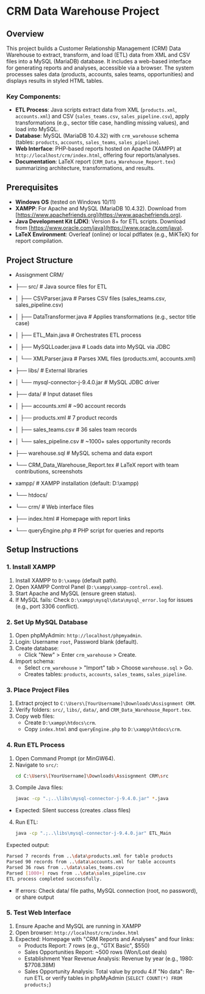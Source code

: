 # CRM Data Warehouse Project

## Overview

This project builds a Customer Relationship Management (CRM) Data Warehouse to extract, transform, and load (ETL) data from XML and CSV files into a MySQL (MariaDB) database. It includes a web-based interface for generating reports and analyses, accessible via a browser. The system processes sales data (products, accounts, sales teams, opportunities) and displays results in styled HTML tables.

### Key Components:

- **ETL Process**: Java scripts extract data from XML (`products.xml`, `accounts.xml`) and CSV (`sales_teams.csv`, `sales_pipeline.csv`), apply transformations (e.g., sector title case, handling missing values), and load into MySQL.
- **Database**: MySQL (MariaDB 10.4.32) with `crm_warehouse` schema (tables: `products`, `accounts`, `sales_teams`, `sales_pipeline`).
- **Web Interface**: PHP-based reports hosted on Apache (XAMPP) at `http://localhost/crm/index.html`, offering four reports/analyses.
- **Documentation**: LaTeX report (`CRM_Data_Warehouse_Report.tex`) summarizing architecture, transformations, and results.

## Prerequisites

- **Windows OS** (tested on Windows 10/11)
- **XAMPP**: For Apache and MySQL (MariaDB 10.4.32). Download from [https://www.apachefriends.org](https://www.apachefriends.org).
- **Java Development Kit (JDK)**: Version 8+ for ETL scripts. Download from [https://www.oracle.com/java](https://www.oracle.com/java).
- **LaTeX Environment**: Overleaf (online) or local pdflatex (e.g., MiKTeX) for report compilation.

## Project Structure
* Assisgnment CRM/
* ├── src/ # Java source files for ETL
* │ ├── CSVParser.java # Parses CSV files (sales_teams.csv, sales_pipeline.csv)
* │ ├── DataTransformer.java # Applies transformations (e.g., sector title case)
* │ ├── ETL_Main.java # Orchestrates ETL process
* │ ├── MySQLLoader.java # Loads data into MySQL via JDBC
* │ └── XMLParser.java # Parses XML files (products.xml, accounts.xml)
* ├── libs/ # External libraries
* │ └── mysql-connector-j-9.4.0.jar # MySQL JDBC driver
* ├── data/ # Input dataset files
* │ ├── accounts.xml # ~90 account records
* │ ├── products.xml # 7 product records
* │ ├── sales_teams.csv # 36 sales team records
* │ └── sales_pipeline.csv # ~1000+ sales opportunity records
* ├── warehouse.sql # MySQL schema and data export
* └── CRM_Data_Warehouse_Report.tex # LaTeX report with team contributions, screenshots

* xampp/ # XAMPP installation (default: D:\xampp)
* └── htdocs/
* └── crm/ # Web interface files
* ├── index.html # Homepage with report links
* └── queryEngine.php # PHP script for queries and reports


## Setup Instructions

### 1. Install XAMPP

1. Install XAMPP to `D:\xampp` (default path).
2. Open XAMPP Control Panel (`D:\xampp\xampp-control.exe`).
3. Start Apache and MySQL (ensure green status).
4. If MySQL fails: Check `D:\xampp\mysql\data\mysql_error.log` for issues (e.g., port 3306 conflict).

### 2. Set Up MySQL Database

1. Open phpMyAdmin: `http://localhost/phpmyadmin`.
2. Login: Username `root`, Password blank (default).
3. Create database:
   - Click "New" > Enter `crm_warehouse` > Create.
4. Import schema:
   - Select `crm_warehouse` > "Import" tab > Choose `warehouse.sql` > Go.
   - Creates tables: `products`, `accounts`, `sales_teams`, `sales_pipeline`.

### 3. Place Project Files

1. Extract project to `C:\Users\[YourUsername]\Downloads\Assisgnment CRM`.
2. Verify folders: `src/`, `libs/`, `data/`, and `CRM_Data_Warehouse_Report.tex`.
3. Copy web files:
   - Create `D:\xampp\htdocs\crm`.
   - Copy `index.html` and `queryEngine.php` to `D:\xampp\htdocs\crm`.

### 4. Run ETL Process

1. Open Command Prompt (or MinGW64).
2. Navigate to `src/`:
   ```bash
   cd C:\Users\[YourUsername]\Downloads\Assisgnment CRM\src
   ```
3. Compile Java files:
   ```bash
   javac -cp ".;..\libs\mysql-connector-j-9.4.0.jar" *.java
   ```
* Expected: Silent success (creates .class files)
4. Run ETL:
   ```bash
   java -cp ".;..\libs\mysql-connector-j-9.4.0.jar" ETL_Main
   ```
Expected output:
   ```bash
   Parsed 7 records from ..\data\products.xml for table products
   Parsed 90 records from ..\data\accounts.xml for table accounts
   Parsed 36 rows from ..\data\sales_teams.csv
   Parsed [1000+] rows from ..\data\sales_pipeline.csv
   ETL process completed successfully.
   ```

* If errors: Check data/ file paths, MySQL connection (root, no password), or share output


### 5. Test Web Interface
1. Ensure Apache and MySQL are running in XAMPP
2. Open browser: `http://localhost/crm/index.html`
3. Expected: Homepage with "CRM Reports and Analyses" and four links:
   - Products Report: 7 rows (e.g., "GTX Basic", $550)
   - Sales Opportunities Report: ~500 rows (Won/Lost deals)
   - Establishment Year Revenue Analysis: Revenue by year (e.g., 1980: $7708.38M)
   - Sales Opportunity Analysis: Total value by produ
4.If "No data": Re-run ETL or verify tables in phpMyAdmin (`SELECT COUNT(*) FROM products;`)